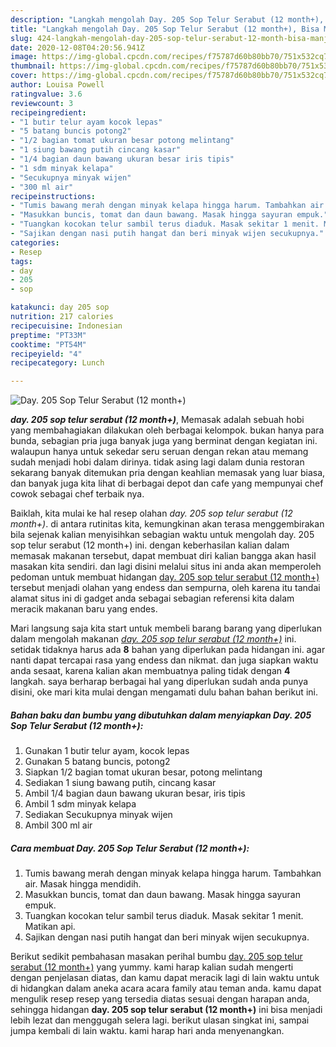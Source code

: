 ```yaml
---
description: "Langkah mengolah Day. 205 Sop Telur Serabut (12 month+), Bisa Manjain Lidah"
title: "Langkah mengolah Day. 205 Sop Telur Serabut (12 month+), Bisa Manjain Lidah"
slug: 424-langkah-mengolah-day-205-sop-telur-serabut-12-month-bisa-manjain-lidah
date: 2020-12-08T04:20:56.941Z
image: https://img-global.cpcdn.com/recipes/f75787d60b80bb70/751x532cq70/day-205-sop-telur-serabut-12-month-foto-resep-utama.jpg
thumbnail: https://img-global.cpcdn.com/recipes/f75787d60b80bb70/751x532cq70/day-205-sop-telur-serabut-12-month-foto-resep-utama.jpg
cover: https://img-global.cpcdn.com/recipes/f75787d60b80bb70/751x532cq70/day-205-sop-telur-serabut-12-month-foto-resep-utama.jpg
author: Louisa Powell
ratingvalue: 3.6
reviewcount: 3
recipeingredient:
- "1 butir telur ayam kocok lepas"
- "5 batang buncis potong2"
- "1/2 bagian tomat ukuran besar potong melintang"
- "1 siung bawang putih cincang kasar"
- "1/4 bagian daun bawang ukuran besar iris tipis"
- "1 sdm minyak kelapa"
- "Secukupnya minyak wijen"
- "300 ml air"
recipeinstructions:
- "Tumis bawang merah dengan minyak kelapa hingga harum. Tambahkan air. Masak hingga mendidih."
- "Masukkan buncis, tomat dan daun bawang. Masak hingga sayuran empuk."
- "Tuangkan kocokan telur sambil terus diaduk. Masak sekitar 1 menit. Matikan api."
- "Sajikan dengan nasi putih hangat dan beri minyak wijen secukupnya."
categories:
- Resep
tags:
- day
- 205
- sop

katakunci: day 205 sop 
nutrition: 217 calories
recipecuisine: Indonesian
preptime: "PT33M"
cooktime: "PT54M"
recipeyield: "4"
recipecategory: Lunch

---
```



![Day. 205 Sop Telur Serabut (12 month+)](https://img-global.cpcdn.com/recipes/f75787d60b80bb70/751x532cq70/day-205-sop-telur-serabut-12-month-foto-resep-utama.jpg)

<b><i>day. 205 sop telur serabut (12 month+)</i></b>, Memasak adalah sebuah hobi yang membahagiakan dilakukan oleh berbagai kelompok. bukan hanya para bunda, sebagian pria juga banyak juga yang berminat dengan kegiatan ini. walaupun hanya untuk sekedar seru seruan dengan rekan atau memang sudah menjadi hobi dalam dirinya. tidak asing lagi dalam dunia restoran sekarang banyak ditemukan pria dengan keahlian memasak yang luar biasa, dan banyak juga kita lihat di berbagai depot dan cafe yang mempunyai chef cowok sebagai chef terbaik nya.



Baiklah, kita mulai ke hal resep olahan <i>day. 205 sop telur serabut (12 month+)</i>. di antara rutinitas kita, kemungkinan akan terasa menggembirakan bila sejenak kalian menyisihkan sebagian waktu untuk mengolah day. 205 sop telur serabut (12 month+) ini. dengan keberhasilan kalian dalam memasak makanan tersebut, dapat membuat diri kalian bangga akan hasil masakan kita sendiri. dan lagi disini melalui situs ini anda akan memperoleh pedoman untuk membuat hidangan <u>day. 205 sop telur serabut (12 month+)</u> tersebut menjadi olahan yang endess dan sempurna, oleh karena itu tandai alamat situs ini di gadget anda sebagai sebagian referensi kita dalam meracik makanan baru yang endes.


Mari langsung saja kita start untuk membeli barang barang yang diperlukan dalam mengolah makanan <u><i>day. 205 sop telur serabut (12 month+)</i></u> ini. setidak tidaknya harus ada <b>8</b> bahan yang diperlukan pada hidangan ini. agar nanti dapat tercapai rasa yang endess dan nikmat. dan juga siapkan waktu anda sesaat, karena kalian akan membuatnya paling tidak dengan <b>4</b> langkah. saya berharap berbagai hal yang diperlukan sudah anda punya disini, oke mari kita mulai dengan mengamati dulu bahan bahan berikut ini.

<!--inarticleads1-->

##### Bahan baku dan bumbu yang dibutuhkan dalam menyiapkan Day. 205 Sop Telur Serabut (12 month+):

1. Gunakan 1 butir telur ayam, kocok lepas
1. Gunakan 5 batang buncis, potong2
1. Siapkan 1/2 bagian tomat ukuran besar, potong melintang
1. Sediakan 1 siung bawang putih, cincang kasar
1. Ambil 1/4 bagian daun bawang ukuran besar, iris tipis
1. Ambil 1 sdm minyak kelapa
1. Sediakan Secukupnya minyak wijen
1. Ambil 300 ml air




<!--inarticleads2-->

##### Cara membuat Day. 205 Sop Telur Serabut (12 month+):

1. Tumis bawang merah dengan minyak kelapa hingga harum. Tambahkan air. Masak hingga mendidih.
1. Masukkan buncis, tomat dan daun bawang. Masak hingga sayuran empuk.
1. Tuangkan kocokan telur sambil terus diaduk. Masak sekitar 1 menit. Matikan api.
1. Sajikan dengan nasi putih hangat dan beri minyak wijen secukupnya.




Berikut sedikit pembahasan masakan perihal bumbu <u>day. 205 sop telur serabut (12 month+)</u> yang yummy. kami harap kalian sudah mengerti dengan penjelasan diatas, dan kamu dapat meracik lagi di lain waktu untuk di hidangkan dalam aneka acara acara family atau teman anda. kamu dapat mengulik resep resep yang tersedia diatas sesuai dengan harapan anda, sehingga hidangan <b>day. 205 sop telur serabut (12 month+)</b> ini bisa menjadi lebih lezat dan menggugah selera lagi. berikut ulasan singkat ini, sampai jumpa kembali di lain waktu. kami harap hari anda menyenangkan.
